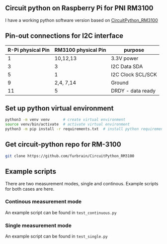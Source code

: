 ## Circuit python on Raspberry Pi for PNI RM3100

I have a working python software version based on [CircuitPython_RM3100](https://github.com/furbrain/CircuitPython_RM3100)

## Pin-out connections for I2C interface

| R-Pi physical Pin | RM3100 physical Pin | purpose | 
|---|---|---|
| 1 |  10,12,13 | 3.3V power |
| 3 |  3 | I2C Data SDA| 
| 5 |  1 | I2C Clock SCL/SCK | 
| 9 |2,4, 7,14  | Ground |
| 11  | 5   | DRDY - data ready  |


## Set up python virtual environment

```bash
python3 -m venv venv      # create virtual environment
source venv/bin/activate  # activate virtual environment
python3 -m pip install -r requirements.txt  # install python requirements
```

## Get circuit-python repo for RM-3100

```bash
git clone https://github.com/furbrain/CircuitPython_RM3100
```

## Example scripts

There are two measurement modes, single and continous. Example scripts for both cases are here.

### Continous measurement mode

An example script can be found in `test_continuous.py`

### Single measurement mode

An example script can be found in `test_single.py`
